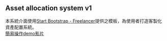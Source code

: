 ## Asset allocation system v1 

本系統介面使用[Start Bootstrap - Freelancer](https://startbootstrap.com/template-overviews/freelancer/)提供之模板，為使用者打造客製化資產配置系統。  
[簡易操作demo影片](https://www.youtube.com/watch?v=BHO0Doa3-ME)

